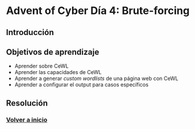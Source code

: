 # Advent of Cyber Día 4: Brute-forcing

## Introducción

## Objetivos de aprendizaje

- Aprender sobre CeWL
- Aprender las capacidades de CeWL
- Aprender a generar *custom wordlists* de una página web con CeWL
- Aprender a configurar el output para casos específicos

## Resolución

### [Volver a inicio](../../README.md)
